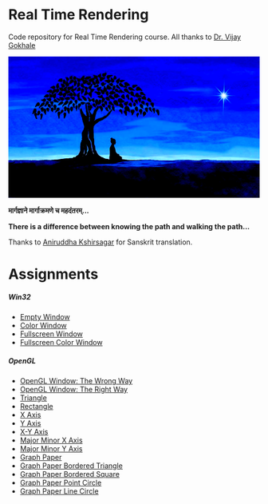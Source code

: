 Real Time Rendering
===================
Code repository for Real Time Rendering course. All thanks to [Dr. Vijay Gokhale](windows/http://astromedicomp.org/dr-vijay-gokhale)

![theUltimateCreation][theUltimateCreation-image]

**मार्गज्ञाने मार्गाक्रमणे च महदंतरम्...**

**There is a difference between knowing the path and walking the path...**

Thanks to [Aniruddha Kshirsagar]() for Sanskrit translation.

# Assignments

##### Win32

* [Empty Window](windows/window)
* [Color Window](windows/colorWindow)
* [Fullscreen Window](windows/fullscreenWindow)
* [Fullscreen Color Window](windows/fullscreenColorWindow)

##### OpenGL

* [OpenGL Window: The Wrong Way](windows/openGLWindowWrongWay)
* [OpenGL Window: The Right Way](windows/openGLWindow)
* [Triangle](windows/triangle)
* [Rectangle](windows/rectangle)
* [X Axis](windows/xAxis)
* [Y Axis](windows/yAxis)
* [X-Y Axis](windows/xyAxis)
* [Major Minor X Axis](windows/majorMinorXAxis)
* [Major Minor Y Axis](windows/majorMinorYAxis)
* [Graph Paper](windows/graphPaper)
* [Graph Paper Bordered Triangle](windows/graphPaperBorderedTriangle)
* [Graph Paper Bordered Square](windows/graphPaperBorderedSquare)
* [Graph Paper Point Circle](windows/graphPaperPointCircle)
* [Graph Paper Line Circle](windows/graphPaperLineCircle)

<!-- Image declaration -->

[theUltimateCreation-image]: ./theUltimateCreation.png "The Ultimate Creation"
